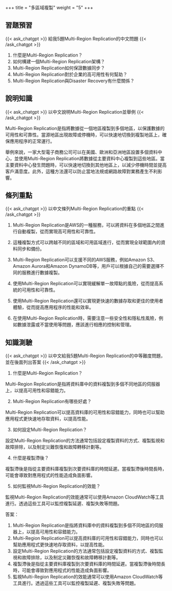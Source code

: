 +++
title = "多區域複製"
weight = "5"
+++
## 習題預習
{{< ask_chatgpt >}}
給我5題Multi-Region Replication的中文問題
{{< /ask_chatgpt >}}

1. 什麼是Multi-Region Replication？
2. 如何構建一個Multi-Region Replication架構？
3. Multi-Region Replication如何保證數據同步？
4. Multi-Region Replication對於企業的高可用性有何幫助？
5. Multi-Region Replication與Disaster Recovery有什麼關係？   

## 說明知識
{{< ask_chatgpt >}}
以中文說明Multi-Region Replication並舉例
{{< /ask_chatgpt >}}

Multi-Region Replication是指將數據從一個地區複製到多個地區，以保護數據的可用性和可靠性。當源地區出現故障或停機時，可以快速地切換到複製地區上，確保應用程序的正常運行。

舉例來說，一家大型電子商務公司可以在美國、歐洲和亞洲地區設置多個資料中心，並使用Multi-Region Replication將數據從主要資料中心複製到這些地區。當主要資料中心發生問題時，可以快速地切換到其他地區上，以減少停機時間並提高客戶滿意度。此外，這種方法還可以防止當地法規或網路故障對業務產生不利影響。   

## 條列重點
{{< ask_chatgpt >}}
以中文條列Multi-Region Replication的重點
{{< /ask_chatgpt >}}

1. Multi-Region Replication是AWS的一種服務，可以將資料在多個地區之間進行自動複製，從而實現高可用性和可靠性。

2. 這種複製方式可以跨越不同的區域和可用區域進行，從而實現全球範圍內的資料同步和備份。

3. Multi-Region Replication可以支援不同的AWS服務，例如Amazon S3、Amazon Aurora和Amazon DynamoDB等，用戶可以根據自己的需要選擇不同的服務進行數據複製。

4. 使用Multi-Region Replication可以實現緩解單一故障點的風險，從而提高系統的可用性和可靠性。

5. 使用Multi-Region Replication還可以實現更快速的數據存取和更佳的使用者體驗，從而提高應用程序的性能和效率。

6. 在使用Multi-Region Replication時，需要注意一些安全性和隱私性風險，例如數據泄露或不當使用等問題，應該進行相應的控制和管理。   

## 知識測驗
{{< ask_chatgpt >}}
以中文給我5題Multi-Region Replication的中等難度問題，並在後面列出答案
{{< /ask_chatgpt >}}

1. 什麼是Multi-Region Replication？

Multi-Region Replication是指將資料庫中的資料複製到多個不同地區的伺服器上，以提高可用性和容錯能力。

2. Multi-Region Replication有哪些好處？

Multi-Region Replication可以提高資料庫的可用性和容錯能力，同時也可以幫助應用程式更快速地存取資料，以提高性能。

3. 如何設定Multi-Region Replication？

設定Multi-Region Replication的方法通常包括設定複製資料的方式、複製監視和故障排除，以及制定災難恢復和故障轉移計劃等。

4. 什麼是複製滯後？

複製滯後是指從主要資料庫複製到次要資料庫的時間延遲。當複製滯後時間長時，可能會導致對應用程式的性能造成負面影響。

5. 如何監視Multi-Region Replication的效能？

監視Multi-Region Replication的效能通常可以使用Amazon CloudWatch等工具進行。透過這些工具可以監控複製延遲、複製失敗等問題。


答案：

1. Multi-Region Replication是指將資料庫中的資料複製到多個不同地區的伺服器上，以提高可用性和容錯能力。
2. Multi-Region Replication可以提高資料庫的可用性和容錯能力，同時也可以幫助應用程式更快速地存取資料，以提高性能。
3. 設定Multi-Region Replication的方法通常包括設定複製資料的方式、複製監視和故障排除，以及制定災難恢復和故障轉移計劃等。
4. 複製滯後是指從主要資料庫複製到次要資料庫的時間延遲。當複製滯後時間長時，可能會導致對應用程式的性能造成負面影響。
5. 監視Multi-Region Replication的效能通常可以使用Amazon CloudWatch等工具進行。透過這些工具可以監控複製延遲、複製失敗等問題。   

